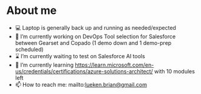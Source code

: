 # About me

- 💻 Laptop is generally back up and running as needed/expected
- 🔭 I’m currently working on DevOps Tool selection for Salesforce between Gearset and Copado (1 demo down and 1 demo-prep scheduled)
- ⌛ I’m currently waiting to test on Salesforce AI tools
- 🌱 I’m currently learning <https://learn.microsoft.com/en-us/credentials/certifications/azure-solutions-architect/> with 10 modules left
- 📫 How to reach me: mailto:lueken.brian@gmail.com
<!--
- 👯 I’m looking to collaborate on ...
- 🤔 I’m looking for help with ...
- 💬 Ask me about ...
- 😄 Pronouns: ...
- ⚡ Fun fact: ...
Emoji Ref: https://github.com/ikatyang/emoji-cheat-sheet/blob/master/README.md
--!>
